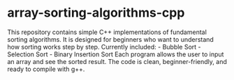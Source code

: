 # array-sorting-algorithms-cpp
This repository contains simple C++ implementations of fundamental sorting algorithms.  It is designed for beginners who want to understand how sorting works step by step.  Currently included:  - Bubble Sort - Selection Sort - Binary Insertion Sort  Each program allows the user to input an array and see the sorted result.  The code is clean, beginner-friendly, and ready to compile with g++.
